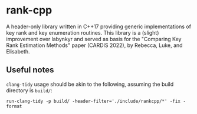 # rank-cpp

A header-only library written in C++17 providing generic implementations of key rank and key enumeration routines. This library is a (slight) improvement over labynkyr and served as basis for the "Comparing Key Rank Estimation Methods" paper (CARDIS 2022), by Rebecca, Luke, and Elisabeth. 

## Useful notes

`clang-tidy` usage should be akin to the following, assuming the build directory
is `build/`:

```shell
run-clang-tidy -p build/ -header-filter='./include/rankcpp/*' -fix -format
```
